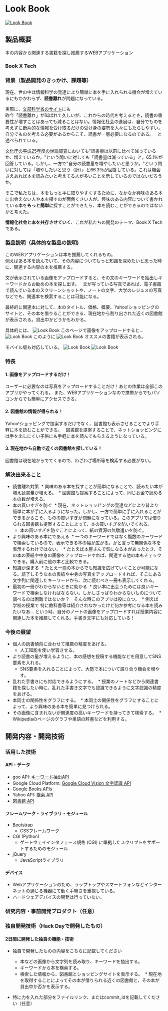 # Look Book

[![Look Book](https://raw.github.com/GabLeRoux/WebMole/master/ressources/WebMole_Youtube_Video.png)](https://youtu.be/ty6sV5TM5cs)

## 製品概要
本の内容から関連する書籍を探し推薦するWEBアプリケーション
### Book X Tech

### 背景（製品開発のきっかけ、課題等）
現在、世の中は情報科学の発達により簡単に本を手に入れられる機会が増えているにもかかわらず、**読書離れ**が問題になっている。

実際に、[文部科学省のサイト](http://www.mext.go.jp/b_menu/shingi/bunka/toushin/04020301/008.htm)にも  
昨今「読書離れ」が叫ばれて久しいが、これからの時代を考えるとき，読書の重要性が増すことはあっても減ることはない。情報化社会の進展は、自分でものを考えずに断片的な情報を受け取るだけの受け身の姿勢を人々にもたらしやすい。自分でものを考える必要があるからこそ、読書が一層必要になるのである。  
と述べられている。

[文化庁の平成25年度の世論調査](http://www.bunka.go.jp/tokei_hakusho_shuppan/tokeichosa/kokugo_yoronchosa/pdf/h25_chosa_kekka.pdf)においても"読書量は以前に比べて減っているか、増えているか。"という問いに対しても「読書量は減っている」と，65.1％が回答している。しかし、一方で"自分の読書量を増やしたいと思うか。"という問いに対しては「増やしたいと思う（計）」と66.3％が回答している。これは機会さえあれば本を読みたいと考えてる人が多いことを示しているのではないだろうか。  

そこで私たちは、本をもっと手に取りやすくするために、なかなか興味のある本に出会えない人や本を探すのが面倒くさい人が、興味のある内容について書かれている本を**もっと簡単に**探すことができたら、本を読むことができるのではないかと考えた。

**情報化社会と本を共存させていく**、これが私たちの開発のテーマ、Book X Techである。

### 製品説明（具体的な製品の説明)
このWEBアプリケーションは本を推薦してくれるもの。  
例えばある本を読んでいて、その内容についてもっと知識を深めたいと思った時に、関連する内容の本を推薦する。

文が表示されている画像をアップロードすると、その文のキーワードを抽出しキーワードからお勧めの本を探し出す。  
文が写っている写真であれば、電子書籍で読んでいる本のスクリーンショットや、ノートの文字、大学のレジュメの写真などでも、関連本を検索することは可能になる。

最終的に関連本に対して、本のタイトル、価格、概要、Yahoo!ショッピングのサイトと、その本を借りることができる、現在地から割り出された近くの図書館が表示される。貸出中かどうかもわかる。

具体的には、
![Look Book](FirstPage.png)
このページで画像をアップロードすると...
![Look Book](SecondImage.png)
このように
![Look Book](ThirdImage.png)
オススメの書籍が表示される。

モバイル版も対応している。
![Look Book](First-mobile.jpg)
![Look Book](SecondImage-mo.jpg)


### 特長
#### 1. 画像をアップロードするだけ！
ユーザーに必要なのは写真をアップロードすることだけ！あとの作業は全部このアプリがやってくれる。
また、WEBアプリケーションなので携帯からでもパソコンからでも簡単にアクセスできる。

#### 2. 図書館の情報が得られる！
Yahoo!ショッピングで提案するだけでなく、図書館も表示させることでより手軽に本を読むことができる。  
図書館を提案することで、ネットショッピングには手を出しにくい子供にも手軽に本を読んでもらえるようになっている。

#### 3. 現在地から自動で近くの図書館を探している！
図書館は現在地からでてくるので、わざわざ場所等を検索する必要がない。

### 解決出来ること
* 読書離れ対策
  * 興味のある本を探すことが簡単になることで、読みたい本が増え読書量が増える。
  * 図書館も提案することによって、同じお金で読める本の数が増える。
* 本の買いすぎを防ぐ
  * 現在、ネットショッピングの発達などにより昔より簡単に本が手に入るようになった。しかし、一方で簡単に手に入れることができるからこそ、ものの買いすぎが問題になっている。このアプリでは借りられる図書館も提案することによって、本の買いすぎを防いでくれる。
  * 本の買いすぎを防ぐことによって、紙の資源の無駄遣いを防ぐ。
* より興味のある本にであえる
  * 一つのキーワードではなく複数のキーワードで検索しているので、表示できる本の幅が広がる。かと言って無関係な本を表示するわけではない。
  * たとえば本屋さんで気になる本があったとき、その本の表紙や中身の画像をアップロードすれば、関連する他の本もチェックできる。購入前に他の本と比較できる。
* 知識が深まる
  * たとえ一冊の本からでも知識を広げていくことが可能になる。読了しそうな本の表紙や中身の写真をアップロードすれば、そこにある文字列に関連したキーワードから、次に読むべき一冊も表示してくれる。
* 最初の一冊がわからないときに助かる
  * 良い本に出会うためには良いキーワードで検索しなければならない。しかしさっぱりわからないものについて調べるのは困難ではないか？　そんな時このアプリは役に立つ。
  * 例えば学校の授業で 特に教科書等は紹介されなかったけど何か参考になる本を読みたいなあ... という時、自分のノートの画像をアップロードすれば授業内容に関連した本を推薦してくれる。手書き文字にも対応している！

### 今後の展望
* 個人の読書傾向に合わせて推薦の精度をあげる。
  * 人工知能を使い学習させる。
* より読書の量が増えるように、本の感想を投稿する機能などを用意してSNS要素を入れる。
  * SNS要素を入れることによって、大勢で本について語り合う機会を増やす。
* 乱れた手書きにも対応できるようにする。
  * 授業のノートなどから関連書籍を探したい時に、乱れた手書き文字でも認識できるように文字認識の精度をあげる。
* 本同士の関係性をグラフにする。
  * 本同士の関係性をグラフにすることによって、より興味のある本を簡単に見つけられる。
* その画像に含まれないが関連度の高いキーワードを持ってきて検索する。
  * Wikipediaのページのグラフや単語の辞書などを利用する。


## 開発内容・開発技術
### 活用した技術

#### API・データ 
* goo API: [キーワード抽出API](https://labs.goo.ne.jp/api/jp/keyword-extraction/)
* Google Cloud Platform: [Google Cloud Vision 文字認識 API](https://cloud.google.com/vision/?hl=ja)
* [Google Books APIs](https://developers.google.com/books/)
* Yahoo API:  [検索 API](https://developer.yahoo.co.jp/webapi/shopping/shopping/v1/itemsearch.html)
* [図書館 API](https://calil.jp/doc/api.html)

#### フレームワーク・ライブラリ・モジュール
* [Bootstrap](http://getbootstrap.com/)
  * CSSフレームワーク
* CGI (Python)
  * ゲートウェイインタフェース規格 (CGI) に準拠したスクリプトをサポートするためのモジュール
* jQuery
  * JavaScriptライブラリ

#### デバイス
* Webアプリケーションのため、ラップトップやスマートフォンなどインターネットの通じる機器にて動く手軽さを重視している。
* ハードウェアデバイスの開発は行っていない。

### 研究内容・事前開発プロダクト（任意）

### 独自開発技術（Hack Dayで開発したもの）
#### 2日間に開発した独自の機能・技術
* 独自で開発したものの内容をこちらに記載してください
  * 本などの画像から文字列を読み取り、キーワードを抽出する。
  * キーワードから本を検索する。
  * 検索した情報から、図書館とショッピングサイトを表示する。
  * 現在地を取得することによってその本が借りられる近くの図書館と、その本が貸出中か否かを表示する。

* 特に力を入れた部分をファイルリンク、またはcommit_idを記載してください（任意）
